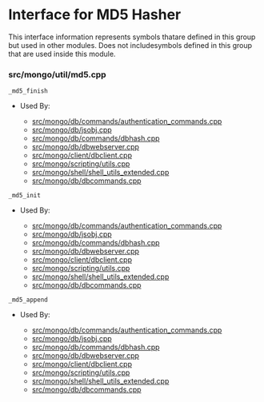 
# Interface for MD5 Hasher
This interface information represents symbols thatare defined in this group but used in other modules.  Does not includesymbols defined in this group that are used inside this module.

### src/mongo/util/md5.cpp

<div></div>

    _md5_finish

- Used By:

    - [src/mongo/db/commands/authentication\_commands.cpp](../../../security/authentication)
    - [src/mongo/db/jsobj.cpp](../../../bson/bson)
    - [src/mongo/db/commands/dbhash.cpp](../../../queries/database\_commands)
    - [src/mongo/db/dbwebserver.cpp](../../../network/web\_server)
    - [src/mongo/client/dbclient.cpp](../../../network/cpp\_client\_driver)
    - [src/mongo/scripting/utils.cpp](../../../javascript/javascript\_libraries)
    - [src/mongo/shell/shell\_utils\_extended.cpp](../../../mongo\_shell/mongo\_shell)
    - [src/mongo/db/dbcommands.cpp](../../../queries/database\_commands)

<div></div>

    _md5_init

- Used By:

    - [src/mongo/db/commands/authentication\_commands.cpp](../../../security/authentication)
    - [src/mongo/db/jsobj.cpp](../../../bson/bson)
    - [src/mongo/db/commands/dbhash.cpp](../../../queries/database\_commands)
    - [src/mongo/db/dbwebserver.cpp](../../../network/web\_server)
    - [src/mongo/client/dbclient.cpp](../../../network/cpp\_client\_driver)
    - [src/mongo/scripting/utils.cpp](../../../javascript/javascript\_libraries)
    - [src/mongo/shell/shell\_utils\_extended.cpp](../../../mongo\_shell/mongo\_shell)
    - [src/mongo/db/dbcommands.cpp](../../../queries/database\_commands)

<div></div>

    _md5_append

- Used By:

    - [src/mongo/db/commands/authentication\_commands.cpp](../../../security/authentication)
    - [src/mongo/db/jsobj.cpp](../../../bson/bson)
    - [src/mongo/db/commands/dbhash.cpp](../../../queries/database\_commands)
    - [src/mongo/db/dbwebserver.cpp](../../../network/web\_server)
    - [src/mongo/client/dbclient.cpp](../../../network/cpp\_client\_driver)
    - [src/mongo/scripting/utils.cpp](../../../javascript/javascript\_libraries)
    - [src/mongo/shell/shell\_utils\_extended.cpp](../../../mongo\_shell/mongo\_shell)
    - [src/mongo/db/dbcommands.cpp](../../../queries/database\_commands)
